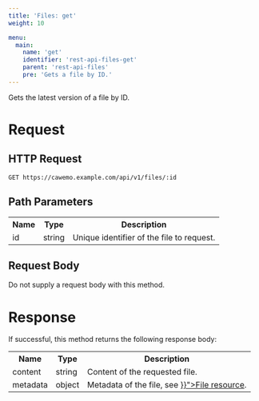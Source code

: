 ```yaml
---
title: 'Files: get'
weight: 10

menu:
  main:
    name: 'get'
    identifier: 'rest-api-files-get'
    parent: 'rest-api-files'
    pre: 'Gets a file by ID.'
---
```


Gets the latest version of a file by ID.

# Request

## HTTP Request

```
GET https://cawemo.example.com/api/v1/files/:id
```

## Path Parameters

<table class="table table-striped">
 <tr>
   <th>Name</th>
   <th>Type</th>
   <th>Description</th>
 </tr>
  <tr>
    <td>id</td>
    <td>string</td>
    <td>Unique identifier of the file to request.</td>
  </tr>
</table>

## Request Body

Do not supply a request body with this method.

# Response

If successful, this method returns the following response body:

<table class="table table-striped">
  <tr>
    <th>Name</th>
    <th>Type</th>
    <th>Description</th>
  </tr>
  <tr>
    <td>content</td>
    <td>string</td>
    <td>Content of the requested file.</td>
  </tr>
  <tr>
    <td>metadata</td>
    <td>object</td>
    <td>Metadata of the file, see <a href="{{< ref "/reference/rest-api/files/_index.md#resource-representation" >}}">File resource</a>.</td>
  </tr>
</table>
